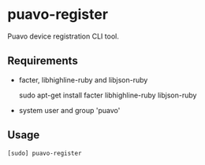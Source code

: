 
# puavo-register

Puavo device registration CLI tool.

## Requirements

- facter, libhighline-ruby and libjson-ruby

    sudo apt-get install facter libhighline-ruby libjson-ruby

- system user and group 'puavo'

## Usage

    [sudo] puavo-register

